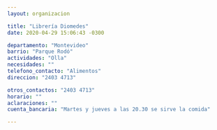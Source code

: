 ```yaml
---
layout: organizacion

title: "Librería Diomedes"
date: 2020-04-29 15:06:43 -0300

departamento: "Montevideo"
barrio: "Parque Rodó"
actividades: "Olla"
necesidades: ""
telefono_contacto: "Alimentos"
direccion: "2403 4713"

otros_contactos: "2403 4713"
horario: ""
aclaraciones: ""
cuenta_bancaria: "Martes y jueves a las 20.30 se sirve la comida"

---
```

